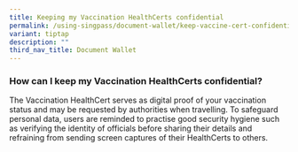 ```yaml
---
title: Keeping my Vaccination HealthCerts confidential
permalink: /using-singpass/document-wallet/keep-vaccine-cert-confidential/
variant: tiptap
description: ""
third_nav_title: Document Wallet
---
```

<h3>How can I keep my Vaccination HealthCerts confidential?</h3>
<p>The Vaccination HealthCert serves as digital proof of your vaccination
status and may be requested by authorities when travelling. To safeguard
personal data, users are reminded to practise good security hygiene such
as verifying the identity of officials before sharing their details and
refraining from sending screen captures of their HealthCerts to others.</p>